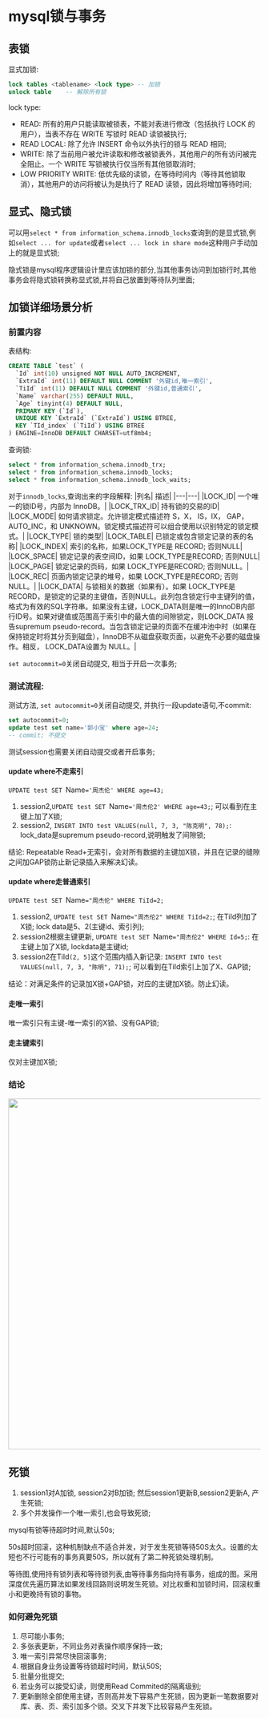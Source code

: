 # mysql锁与事务

## 表锁
显式加锁:
```sql
lock tables <tablename> <lock type> -- 加锁
unlock table    -- 解除所有锁
```

lock type:
- READ: 所有的用户只能读取被锁表，不能对表进行修改（包括执行 LOCK 的用户），当表不存在 WRITE 写锁时 READ 读锁被执行;
- READ LOCAL: 除了允许 INSERT 命令以外执行的锁与 READ 相同;
- WRITE: 除了当前用户被允许读取和修改被锁表外，其他用户的所有访问被完全阻止。一个 WRITE 写锁被执行仅当所有其他锁取消时;
- LOW PRIORITY WRITE: 低优先级的读锁，在等待时间内（等待其他锁取消），其他用户的访问将被认为是执行了 READ 读锁，因此将增加等待时间;

## 显式、隐式锁
可以用`select * from information_schema.innodb_locks`查询到的是显式锁,例如`select ... for update`或者`select ... lock in share mode`这种用户手动加上的就是显式锁;

隐式锁是mysql程序逻辑设计里应该加锁的部分,当其他事务访问到加锁行时,其他事务会将隐式锁转换称显式锁,并将自己放置到等待队列里面;

## 加锁详细场景分析
### 前置内容
表结构:
```sql
CREATE TABLE `test` (
  `Id` int(10) unsigned NOT NULL AUTO_INCREMENT,
  `ExtraId` int(11) DEFAULT NULL COMMENT '外键id,唯一索引',
  `TiId` int(11) DEFAULT NULL COMMENT '外键id,普通索引',
  `Name` varchar(255) DEFAULT NULL,
  `Age` tinyint(4) DEFAULT NULL,
  PRIMARY KEY (`Id`),
  UNIQUE KEY `ExtraId` (`ExtraId`) USING BTREE,
  KEY `TId_index` (`TiId`) USING BTREE
) ENGINE=InnoDB DEFAULT CHARSET=utf8mb4;
```

查询锁:
```sql
select * from information_schema.innodb_trx;
select * from information_schema.innodb_locks;
select * from information_schema.innodb_lock_waits;
```

对于`innodb_locks`,查询出来的字段解释:
|列名|	描述|
|---|---|
|LOCK_ID|	一个唯一的锁ID号，内部为 InnoDB。|
|LOCK_TRX_ID|	持有锁的交易的ID|
|LOCK_MODE|	如何请求锁定。允许锁定模式描述符 S，X， IS，IX， GAP，AUTO_INC，和 UNKNOWN。锁定模式描述符可以组合使用以识别特定的锁定模式。|
|LOCK_TYPE|	锁的类型|
|LOCK_TABLE|	已锁定或包含锁定记录的表的名称|
|LOCK_INDEX|	索引的名称，如果LOCK_TYPE是 RECORD; 否则NULL|
|LOCK_SPACE|	锁定记录的表空间ID，如果 LOCK_TYPE是RECORD; 否则NULL|
|LOCK_PAGE|	锁定记录的页码，如果 LOCK_TYPE是RECORD; 否则NULL。|
|LOCK_REC|	页面内锁定记录的堆号，如果 LOCK_TYPE是RECORD; 否则NULL。|
|LOCK_DATA|	与锁相关的数据（如果有）。如果 LOCK_TYPE是RECORD，是锁定的记录的主键值，否则NULL。此列包含锁定行中主键列的值，格式为有效的SQL字符串。如果没有主键，LOCK_DATA则是唯一的InnoDB内部行ID号。如果对键值或范围高于索引中的最大值的间隙锁定，则LOCK_DATA 报告supremum pseudo-record。当包含锁定记录的页面不在缓冲池中时（如果在保持锁定时将其分页到磁盘），InnoDB不从磁盘获取页面，以避免不必要的磁盘操作。相反， LOCK_DATA设置为 NULL。|


`set autocommit=0`关闭自动提交, 相当于开启一次事务;

### 测试流程:
测试方法, `set autocommit=0`关闭自动提交, 并执行一段update语句,不commit:
```sql
set autocommit=0;
update test set name='郭小宝' where age=24;
-- commit; 不提交
```

测试session也需要关闭自动提交或者开启事务;

#### update where不走索引
`UPDATE test SET `Name`='周杰伦' WHERE age=43;`

1. session2,`UPDATE test SET `Name`='周杰伦2' WHERE age=43;`; 可以看到在主键上加了X锁;
2. session2, `INSERT INTO test VALUES(null, 7, 3, "陈克明", 78);`: lock_data是supremum pseudo-record,说明触发了间隙锁;


结论: Repeatable Read+无索引，会对所有数据的主键加X锁，并且在记录的缝隙之间加GAP锁防止新记录插入来解决幻读。


#### update where走普通索引
`UPDATE test SET `Name`="周杰伦" WHERE TiId=2;`

1. session2, `UPDATE test SET `Name`="周杰伦2" WHERE TiId=2;`; 在TiId列加了X锁; lock data是5、2(主键id、索引列);
2. session2根据主键更新, `UPDATE test SET `Name`="周杰伦2" WHERE Id=5;`: 在主键上加了X锁, lockdata是主键id;
3. session2在TiId`(2, 5]`这个范围内插入新记录: `INSERT INTO test VALUES(null, 7, 3, "陈明", 71);`; 可以看到在TiId索引上加了X、GAP锁;

结论：对满足条件的记录加X锁+GAP锁，对应的主键加X锁。防止幻读。

#### 走唯一索引
唯一索引只有主键-唯一索引的X锁、没有GAP锁;

#### 走主键索引
仅对主键加X锁;


### 结论
<img src="https://upload-images.jianshu.io/upload_images/14137179-89d1da35730fb6fd?imageMogr2/auto-orient/strip|imageView2/2/format/webp" width="700px" >



## 死锁
1. session1对A加锁, session2对B加锁; 然后session1更新B,session2更新A, 产生死锁;
2. 多个并发操作一个唯一索引,也会导致死锁;

mysql有锁等待超时时间,默认50s;

50s超时回滚，这种机制缺点不适合并发，对于发生死锁等待50S太久。设置的太短也不行可能有的事务真要50S，所以就有了第二种死锁处理机制。

等待图,使用持有锁列表和等待锁列表,由等待事务指向持有事务，组成的图。采用深度优先遍历算法如果发线回路则说明发生死锁。对比权重和加锁时间，回滚权重小和更晚持有锁的事物。


### 如何避免死锁
1. 尽可能小事务;
2. 多张表更新，不同业务对表操作顺序保持一致;
3. 唯一索引异常尽快回滚事务;
4. 根据自身业务设置等待锁超时时间，默认50S;
5. 批量分批提交;
6. 若业务可以接受幻读，则使用Read Commited的隔离级别;
7. 更新删除全部使用主键，否则高并发下容易产生死锁，因为更新一笔数据要对库、表、页、索引加多个锁。交叉下并发下比较容易产生死锁。


